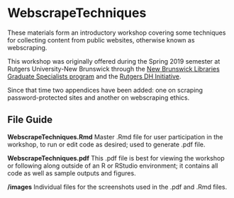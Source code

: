 # WebscrapeTechniques
These materials form an introductory workshop covering some techniques for collecting content from public websites, otherwise known as webscraping.

This workshop was originally offered during the Spring 2019 semester at Rutgers University-New Brunswick through the [New Brunswick Libraries Graduate Specialists program](https://libguides.rutgers.edu/graduatespecialist/) and the [Rutgers DH Initiative](http://dh.rutgers.edu/).

Since that time two appendices have been added: one on scraping password-protected sites and another on webscraping ethics.

## File Guide
**WebscrapeTechniques.Rmd** Master .Rmd file for user participation in the workshop, to run or edit code as desired; used to generate .pdf file.

**WebscrapeTechniques.pdf** This .pdf file is best for viewing the workshop or following along outside of an R or RStudio environment; it contains all code as well as sample outputs and figures.

**/images** Individual files for the screenshots used in the .pdf and .Rmd files.